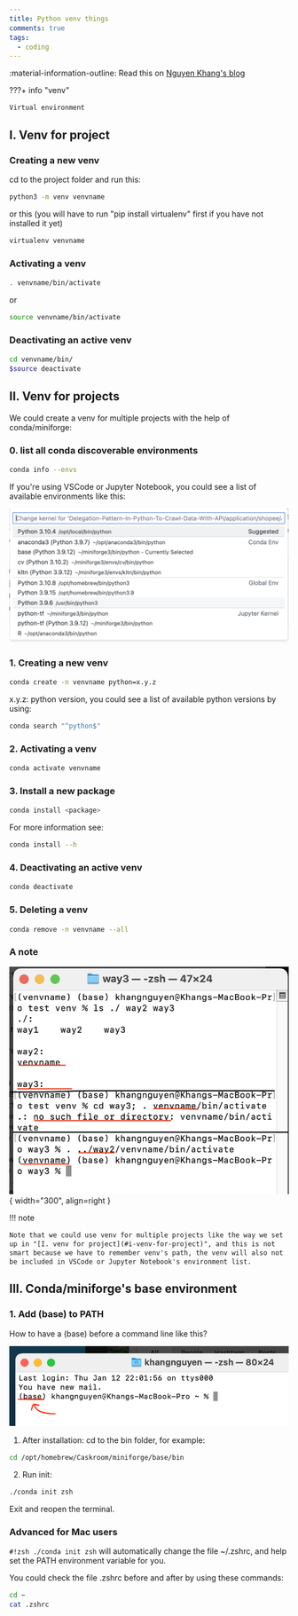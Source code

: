 ```yaml
---
title: Python venv things
comments: true
tags:
  - coding
---
```


:material-information-outline:   Read this on [Nguyen Khang's blog](https://nguyenkhang.me/normal-ml-things/python-venv-things.html)

???+ info "venv"

    Virtual environment

## I. Venv for project

### Creating a new venv

cd to the project folder and run this:

```zsh
python3 -m venv venvname
```

or this (you will have to run "pip install virtualenv" first if you have not installed it yet)

```zsh
virtualenv venvname
```

### Activating a venv

```zsh
. venvname/bin/activate
```

or

```zsh
source venvname/bin/activate
```

### Deactivating an active venv

```zsh
cd venvname/bin/
$source deactivate
```

## II. Venv for projects

We could create a venv for multiple projects with the help of conda/miniforge:

### 0. list all conda discoverable environments

```zsh
conda info --envs
```

If you're using VSCode or Jupyter Notebook, you could see a list of available environments like this:

![vs_code_list_venv](images/venv/vs_code_list_venv.png)  

### 1. Creating a new venv

```zsh
conda create -n venvname python=x.y.z
```

x.y.z: python version, you could see a list of available python versions by using:

```zsh
conda search "^python$"
```

### 2. Activating a venv

```zsh
conda activate venvname
```

### 3. Install a new package

```zsh
conda install <package>
```

For more information see:

```zsh
conda install --h
```

### 4. Deactivating an active venv

```zsh
conda deactivate
```

### 5. Deleting a venv

```zsh
conda remove -n venvname --all
```

### A note

![](images/venv/setup_venv_not_smart.png){ width="300", align=right }

!!! note

    Note that we could use venv for multiple projects like the way we set up in "[I. venv for project](#i-venv-for-project)", and this is not smart because we have to remember venv's path, the venv will also not be included in VSCode or Jupyter Notebook's environment list.

## III. Conda/miniforge's base environment

### 1. Add (base) to PATH

How to have a (base) before a command line like this?

![base_zsh](images/venv/base_terminal.png)  

1. After installation: cd to the bin folder, for example:

```zsh
cd /opt/homebrew/Caskroom/miniforge/base/bin
```

2. Run init:

```zsh
./conda init zsh
```

Exit and reopen the terminal.

### Advanced for Mac users

`#!zsh ./conda init zsh` will automatically change the file ~/.zshrc, and help set the PATH environment variable for you.

You could check the file .zshrc before and after by using these commands:

```zsh
cd ~
cat .zshrc
```